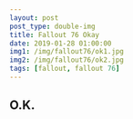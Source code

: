 ```yaml
---
layout: post
post_type: double-img
title: Fallout 76 Okay
date: 2019-01-28 01:00:00
img1: /img/fallout76/ok1.jpg
img2: /img/fallout76/ok2.jpg
tags: [fallout, fallout 76]
---
```

## O.K.
